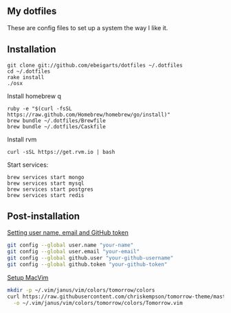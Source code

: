 My dotfiles
-----------

These are config files to set up a system the way I like it.

## Installation

```
git clone git://github.com/ebeigarts/dotfiles ~/.dotfiles
cd ~/.dotfiles
rake install
./osx
```

Install homebrew q

```
ruby -e "$(curl -fsSL https://raw.github.com/Homebrew/homebrew/go/install)"
brew bundle ~/.dotfiles/Brewfile
brew bundle ~/.dotfiles/Caskfile
```

Install rvm

```
curl -sSL https://get.rvm.io | bash
```

Start services:

```
brew services start mongo
brew services start mysql
brew services start postgres
brew services start redis
```

## Post-installation

[Setting user name, email and GitHub token](http://help.github.com/git-email-settings/)

```bash
git config --global user.name "your-name"
git config --global user.email "your-email"
git config --global github.user "your-github-username"
git config --global github.token "your-github-token"
```

[Setup MacVim](https://github.com/carlhuda/janus)

```bash
mkdir -p ~/.vim/janus/vim/colors/tomorrow/colors
curl https://raw.githubusercontent.com/chriskempson/tomorrow-theme/master/vim/colors/Tomorrow.vim \
  -o ~/.vim/janus/vim/colors/tomorrow/colors/Tomorrow.vim
```
